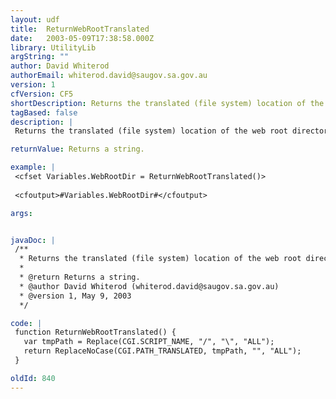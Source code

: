 ```yaml
---
layout: udf
title:  ReturnWebRootTranslated
date:   2003-05-09T17:38:58.000Z
library: UtilityLib
argString: ""
author: David Whiterod
authorEmail: whiterod.david@saugov.sa.gov.au
version: 1
cfVersion: CF5
shortDescription: Returns the translated (file system) location of the web root directory.
tagBased: false
description: |
 Returns the translated (file system) location of the web root directory. Relies on PATH_TRANSLATED and SCRIPT_NAME

returnValue: Returns a string.

example: |
 <cfset Variables.WebRootDir = ReturnWebRootTranslated()>
 
 <cfoutput>#Variables.WebRootDir#</cfoutput>

args:


javaDoc: |
 /**
  * Returns the translated (file system) location of the web root directory.
  * 
  * @return Returns a string. 
  * @author David Whiterod (whiterod.david@saugov.sa.gov.au) 
  * @version 1, May 9, 2003 
  */

code: |
 function ReturnWebRootTranslated() {
   var tmpPath = Replace(CGI.SCRIPT_NAME, "/", "\", "ALL");
   return ReplaceNoCase(CGI.PATH_TRANSLATED, tmpPath, "", "ALL");
 }

oldId: 840
---
```


